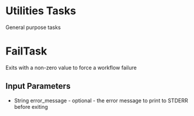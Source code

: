 # Utilities Tasks
General purpose tasks

# FailTask
Exits with a non-zero value to force a workflow failure

## Input Parameters
* String error_message - optional - the error message to print to STDERR before exiting